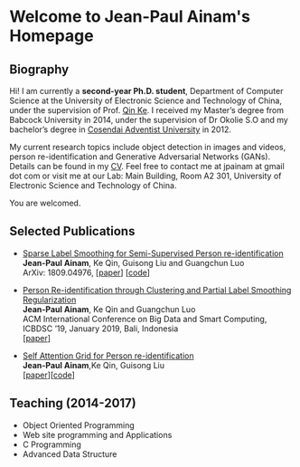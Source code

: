# Welcome to Jean-Paul Ainam's Homepage

## Biography

Hi! I am currently a **second-year Ph.D. student**, Department of Computer Science at the University of Electronic Science and Technology of China, under the supervision of Prof. <a href="https://scholar.google.com/citations?user=YevGUDgAAAAJ&hl=en" target="_blank">Qin Ke</a>. I received my Master’s degree from Babcock University in 2014, under the supervision of Dr Okolie S.O and my bachelor’s degree in <a href="https//:www.uacosendai-edu.net" target="_blank">Cosendai Adventist University</a> in 2012.

My current research topics include object detection in images and videos, person re-identification and Generative Adversarial Networks (GANs).
Details can be found in my [CV](https://jpainam.github.io/cv.pdf). Feel free to contact me at jpainam at gmail dot com or visit me at our Lab: Main Building, Room A2 301, University of Electronic Science and Technology of China.

You are welcomed.

## Selected Publications

* <a href="https://jpainam.github.io/papers/SLSR_2018.pdf">Sparse Label Smoothing for Semi-Supervised Person re-identification</a><br> **Jean-Paul Ainam**, Ke Qin, Guisong Liu and Guangchun Luo<br> ArXiv: 1809.04976, [[paper](https://arxiv.org/abs/1809.04976)] [[code](https://github.com/jpainam/SLS_ReID)]

* <a href="https://jpainam.github.io/papers/PLSR_2018.pdf">Person Re-identification through Clustering and Partial Label Smoothing Regularization</a><br> **Jean-Paul Ainam**, Ke Qin and Guangchun Luo<br>ACM International Conference on Big Data and Smart Computing, ICBDSC ’19, January 2019, Bali, Indonesia<br/>[[paper](https://jpainam.github.io/papers/PLSR_2018.pdf)]

* <a href="#">Self Attention Grid for Person re-identification</a><br> **Jean-Paul Ainam**,Ke Qin, Guisong Liu<br>[[paper](https://jpainam.github.io/papers/SAG_2018.pdf)][[code](https://github.com/jpainam/self_attention_grid)]

## Teaching (2014-2017)
* Object Oriented Programming
* Web site programming and Applications
* C Programming
* Advanced Data Structure
